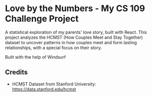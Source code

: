 # Love by the Numbers - My CS 109 Challenge Project

A statistical exploration of my parents' love story, built with React. This project analyzes the HCMST (How Couples Meet and Stay Together) dataset to uncover patterns in how couples meet and form lasting relationships, with a special focus on their story.

Built with the help of Windsurf

## Credits
- HCMST Dataset from Stanford University: https://data.stanford.edu/hcmst
